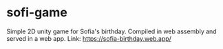 # sofi-game

Simple 2D unity game for Sofia's birthday. Compiled in web assembly and served in a web app.
Link: https://sofia-birthday.web.app/
